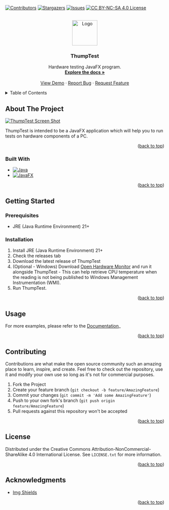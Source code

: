 [![Contributors][contributors-shield]][contributors-url]
[![Stargazers][stars-shield]][stars-url]
[![Issues][issues-shield]][issues-url]
[![CC BY-NC-SA 4.0 License][license-shield]][license-url]

<!-- PROJECT LOGO -->
<br />
<div align="center">
  <a href="https://github.com/Jackalope-Technologies/ThumpTest">
    <img src="images/logo.png" alt="Logo" width="80" height="80">
  </a>

<h3 align="center">ThumpTest</h3>

  <p align="center">
    Hardware testing JavaFX program.
    <br />
    <a href="https://github.com/Jackalope-Technologies/ThumpTest"><strong>Explore the docs »</strong></a>
    <br />
    <br />
    <a href="https://github.com/Jackalope-Technologies/ThumpTest">View Demo</a>
    ·
    <a href="https://github.com/Jackalope-Technologies/ThumpTest/issues/new?labels=bug&template=bug-report---.md">Report Bug</a>
    ·
    <a href="https://github.com/Jackalope-Technologies/ThumpTest/issues/new?labels=enhancement&template=feature-request---.md">Request Feature</a>
  </p>
</div>



<!-- TABLE OF CONTENTS -->
<details>
  <summary>Table of Contents</summary>
  <ol>
    <li>
      <a href="#about-the-project">About The Project</a>
      <ul>
        <li><a href="#built-with">Built With</a></li>
      </ul>
    </li>
    <li>
      <a href="#getting-started">Getting Started</a>
      <ul>
        <li><a href="#prerequisites">Prerequisites</a></li>
        <li><a href="#installation">Installation</a></li>
      </ul>
    </li>
    <li><a href="#usage">Usage</a></li>
    <li><a href="#contributing">Contributing</a></li>
    <li><a href="#license">License</a></li>
    <li><a href="#acknowledgments">Acknowledgments</a></li>
  </ol>
</details>



<!-- ABOUT THE PROJECT -->
## About The Project

[![ThumpTest Screen Shot][product-screenshot]](https://github.com/Jackalope-Technologies/ThumpTest)

ThumpTest is intended to be a JavaFX application which will help you to run tests on hardware components of a PC.

<p align="right">(<a href="#readme-top">back to top</a>)</p>



### Built With

* [![Java][java]][java-url]
* [![JavaFX][javafx]][javafx-url]

<p align="right">(<a href="#readme-top">back to top</a>)</p>



<!-- GETTING STARTED -->
## Getting Started

### Prerequisites

* JRE (Java Runtime Environment) 21+

### Installation

1. Install JRE (Java Runtime Environment) 21+
2. Check the releases tab
3. Download the latest release of ThumpTest
4. (Optional - Windows) Download [Open Hardware Monitor](https://openhardwaremonitor.org/downloads/) and run it alongside ThumpTest - This can help retrieve CPU temperature
when the reading is not being published to Windows Management Instrumentation (WMI).
5. Run ThumpTest.

<p align="right">(<a href="#readme-top">back to top</a>)</p>


<!-- USAGE EXAMPLES -->
## Usage
For more examples, please refer to the [Documentation](https://github.com/Jackalope-Technologies/ThumpTest)_

<p align="right">(<a href="#readme-top">back to top</a>)</p>


<!-- CONTRIBUTING -->
## Contributing

Contributions are what make the open source community such an amazing place to learn, inspire, and create. Feel free to check out the repository, use it and modify your own use so long as it's not for commercial purposes.

1. Fork the Project
2. Create your feature branch (`git checkout -b feature/AmazingFeature`)
3. Commit your changes (`git commit -m 'Add some AmazingFeature'`)
4. Push to your own fork's branch (`git push origin feature/AmazingFeature`)
5. Pull requests against this repository won't be accepted

<p align="right">(<a href="#readme-top">back to top</a>)</p>



<!-- LICENSE -->
## License

Distributed under the Creative Commons Attribution-NonCommercial-ShareAlike 4.0 International License. See `LICENSE.txt` for more information.

<p align="right">(<a href="#readme-top">back to top</a>)</p>

<!-- ACKNOWLEDGMENTS -->
## Acknowledgments
* [Img Shields](https://shields.io)

<p align="right">(<a href="#readme-top">back to top</a>)</p>



<!-- MARKDOWN LINKS & IMAGES -->
<!-- https://www.markdownguide.org/basic-syntax/#reference-style-links -->
[contributors-shield]: https://img.shields.io/github/contributors/Jackalope-Technologies/ThumpTest.svg?style=for-the-badge
[contributors-url]: https://github.com/Jackalope-Technologies/ThumpTest/graphs/contributors
[stars-shield]: https://img.shields.io/github/stars/Jackalope-Technologies/ThumpTest.svg?style=for-the-badge
[stars-url]: https://github.com/Jackalope-Technologies/ThumpTest/stargazers
[issues-shield]: https://img.shields.io/github/issues/Jackalope-Technologies/ThumpTest.svg?style=for-the-badge
[issues-url]: https://github.com/Jackalope-Technologies/ThumpTest/issues
[license-shield]: https://img.shields.io/badge/Creative%20Commons-000000?style=for-the-badge&logo=creativecommons&logoColor=white
[license-url]: https://github.com/Jackalope-Technologies/ThumpTest/blob/main/LICENSE
[product-screenshot]: images/screenshot.png
[java]: https://img.shields.io/badge/Java-DD0031?style=for-the-badge&logo=java&logoColor=white
[java-url]: https://www.azul.com/downloads/#zulu
[javafx]: https://img.shields.io/badge/JavaFX-0769AD?style=for-the-badge&logo=javafx&logoColor=white
[javafx-url]: https://openjfx.io/